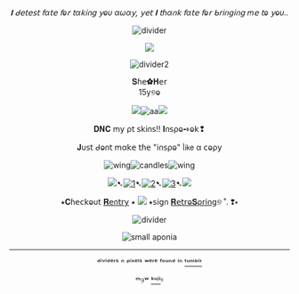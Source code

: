 <div align="center">
  
*𝚰 ᑯ𝖾𝗍𝖾𝗌𝗍 𝖿α𝗍𝖾 𝖿ⱺ𝗋 𝗍α𝗄𝗂𐓣𝗀 𝗒ⱺυ αωα𝗒, 𝗒𝖾𝗍 𝚰 𝗍ɦα𐓣𝗄 𝖿α𝗍𝖾 𝖿ⱺ𝗋 ᑲ𝗋𝗂𐓣𝗀𝗂𐓣𝗀 ꭑ𝖾 𝗍ⱺ 𝗒ⱺυ..*
  
![divider](https://64.media.tumblr.com/43a0ca16f0d7a2bc1851008251c46d2e/0ec54706359ceab6-2a/s2048x3072/daa56a4e1961c3b56868b74b3217bc22a0dc0d4e.pnj)

<p align="center">
  <img src="https://s3.getstickerpack.com/storage/uploads/sticker-pack/honkai-impact-3rd-elysian-realm-stickers/sticker_1.png?f5df23a64aea27cb97b1750e51249339&d=200x200"/>
</p>

<div align="center">

![divider2](https://64.media.tumblr.com/3380a30a2c99204a001b2216ab479add/9e7318649f5adace-7f/s400x600/89293331467242f00e9dd0ec0b2b26dac45f103c.pnj)

<div align="center">𝐒ɦ𝖾✿𝐇𝖾𝗋
<div align="center">15y୭ⱺ


![](https://64.media.tumblr.com/f599c91970e350ed015c9787a6995370/254aa231130777ad-7e/s75x75_c1/91f29d1fb959c52dec0e4e75cc9aea771876b9c8.gifv)![aa](https://64.media.tumblr.com/a875f548e209fb22c13fed2ea59b0548/f9c76a237e25a0b3-52/s75x75_c1/cb50961fbf274021fe2c0d386c1f825a97495a85.gifv)![](https://64.media.tumblr.com/e816f941d78942518f5359497865941e/254aa231130777ad-83/s75x75_c1/5defaa3056b3e4591c9d23cbae91266225da6e06.gifv)

<p align="center">

𝐃𝐍𝐂 ꭑ𝗒 ρ𝗍 𝗌𝗄𝗂𐓣𝗌!! 𝚰𐓣𝗌ρⱺ➺ⱺ𝗄❢

𝐉υ𝗌𝗍 ᑯⱺ𐓣𝗍 ꭑα𝗄𝖾 𝗍ɦ𝖾 "𝗂𐓣𝗌ρⱺ" ᥣ𝗂𝗄𝖾 α 𝖼ⱺρ𝗒

![wing](https://64.media.tumblr.com/b546cac4e3f8198ecef0220222547628/f9c76a237e25a0b3-0e/s75x75_c1/9e736300fce1a604ec27dfabb24c4cb670d68652.gifv)![candles](https://64.media.tumblr.com/31bb53b7211910669a65e70f7ca35084/f9c76a237e25a0b3-30/s75x75_c1/7fd251eb932617113ce989e92e43c5b47aa0c5d2.gifv)![wing](https://64.media.tumblr.com/9bd3a77d60eb18af040889c7eac899e9/f9c76a237e25a0b3-06/s75x75_c1/afa7123af2b83abdb5f6af80ef8dd373b9309301.gifv)



![](https://64.media.tumblr.com/785cc02525e1133c9b3d8b60be3c0f24/f9c76a237e25a0b3-55/s75x75_c1/ba15cd6219f9e594223596b343f50299bc84a9ea.gifv)➷[![1](https://64.media.tumblr.com/63da2be9792f54be1a7cc71e47818bd0/828870b2d99689c2-b1/s75x75_c1/72514a3f363f3701c3bb830c89ce5d3a555aa3cf.pnj)](https://rentry.co/linkrose)➷[![2](https://64.media.tumblr.com/e15cdc53fe9810a04873f876f09a57e9/828870b2d99689c2-db/s75x75_c1/703fb8a8389c30b88b84ce08b67049e8891c9c70.pnj)](https://rentry.co/marchthefontain)➷[![3](https://64.media.tumblr.com/022a22573d89c8013404b4fcb91ab53f/828870b2d99689c2-53/s75x75_c1/dfaa245137fc6a286a52aad01fdd3d65574bdda9.pnj)](https://rentry.co/byiInts)➷![](https://64.media.tumblr.com/785cc02525e1133c9b3d8b60be3c0f24/f9c76a237e25a0b3-55/s75x75_c1/ba15cd6219f9e594223596b343f50299bc84a9ea.gifv)

⭑𝐂ɦ𝖾𝖼𝗄ⱺυ𝗍 [𝐑𝖾𐓣𝗍𝗋𝗒](https://k423.123guestbook.com/#) ⭑  ![](https://64.media.tumblr.com/8096ad23a44c4a3865174d9dde506608/d75bba3560d424e3-e8/s75x75_c1/617e6e1843fc70946be6c024ba739703245fe1d2.webp) ⭑𝗌𝗂𝗀𐓣 [𝐑𝖾𝗍𝗋ⱺ𝐒ρ𝗋𝗂𐓣𝗀](https://retrospring.net/@FurinaTheFontain)୭ ˚. ❢⭑

![divider](https://64.media.tumblr.com/3380a30a2c99204a001b2216ab479add/9e7318649f5adace-7f/s400x600/89293331467242f00e9dd0ec0b2b26dac45f103c.pnj)


![small aponia](https://64.media.tumblr.com/1da6e953a8bacef2d125d442b0846e88/ed4139992762adf6-8a/s100x200/082fcbc0b55aeb14a767d16f5c7af4cb2b6e4e44.pnj) 

---
ᵈⁱᵛⁱᵈᵉʳˢ ⁿ ᵖⁱˣᵉˡˢ ʷᵉʳᵉ ᶠᵒᵘⁿᵈ ⁱⁿ  [ᵗᵘᵐᵇˡʳ](https://www.tumblr.com)

ᵐ୨ʷ [ᵏᵘʲⁱ](https://github.com/Z1pTheDragon)ᵎᵎ
